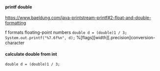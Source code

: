 #### printf double

https://www.baeldung.com/java-printstream-printf#2-float-and-double-formatting

f formats floating-point numbers
`double d = (double)1 / 3;`
`System.out.printf("%7.6f%n", d);`
%[flags][width][.precision]conversion-character

#### calculate double from int

`double d = (double)1 / 3;`
